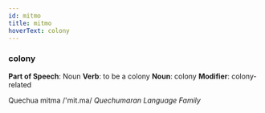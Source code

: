 ```yaml
---
id: mitmo
title: mitmo
hoverText: colony
---
```


### colony

**Part of Speech**: Noun
**Verb**: to be a colony
**Noun**: colony
**Modifier**: colony-related

Quechua mitma /'mit.ma/
*Quechumaran Language Family*